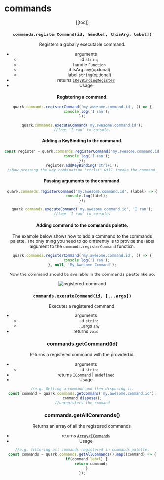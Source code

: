 # commands

<Header label="Register globally executable commands that trigger an action on invocation."/>

[[toc]]

### `commands.registerCommand(id, handle[, thisArg, label])`
Registers a globally executable command.
* arguments
  * id `string`
  * handle `Function`
  * thisArg `any`(optional)
  * label `string`(optional)
* returns [`IKeyBindingRegister`](/structures/IKeyBindingRegister.md)
* Usage


#### Registering a command.
```js
quark.commands.registerCommand('my.awesome.command.id', () => {
    console.log('I ran');
});

quark.commands.executeCommand('my.awesome.command.id');
//logs `I ran` to console.
```

#### Adding a KeyBinding to the command.
```js
const register = quark.commands.registerCommand('my.awesome.command.id', () => {
    console.log('I ran');
});
register.addKeyBinding('ctrl+i');
//Now pressing the key combination "ctrl+i" will invoke the command.
```

#### Passing arguments to the command.
```js
quark.commands.registerCommand('my.awesome.command.id', (label) => {
    console.log(label);
});

quark.commands.executeCommand('my.awesome.command.id', 'I ran');
//logs `I ran` to console.
```

#### Adding command to the commands palette.
The example below shows how to add a command to the commands palette. The only thing you need to do differently is to provide the label argument to the `commands.registerCommand` function.
```js
quark.commands.registerCommand('my.awesome.command.id', () => {
    console.log('I ran');
}, null, 'My Awesome Command');
```
Now the command should be available in the commands palette like so.

![registered-command](/references/commands/registered-command.png)


### `commands.executeCommand(id, [...args])`
Executes a registered command.
* arguments
  * id `string`
  * ...args `any`
* returns `void`

### commands.getCommand(id)
Returns a registered command with the provided id.
* arguments
  * id `string`
* returns [`ICommand`](/structures/ICommand.md) | `undefined`
* Usage

```js
//e.g. Getting a command and then disposing it.
const command = quark.commands.getCommand('my.awesome.command.id');
command.dispose();
//unregisters the command
```

### commands.getAllCommands()
Returns an array of all the registered commands.
* returns [`Array<ICommand>`](/structures/ICommand.md)
* Usage

```js
//e.g. filtering all commands registered in commands palette.
const commands = quark.commands.getAllCommands().map((command) => {
    if(command.label) {
        return command;
    }
});
```

